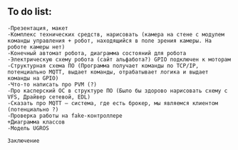 ## To do list:  
    -Презентация, макет  
    -Комплекс технических средств, нарисовать (камера на стене с модулем команды управления + робот, находящийся в поле зрения камеры. На роботе камеры нет)  
    -Конечный автомат робота, диаграмма состояний для робота  
    -Электрическую схему робота (сайт альфабота?) GPIO подключен к моторам  
    -Структурная схема ПО (Программа получает команды по TCP/IP, потенциально MQTT, выдает команды, отрабатывает логика и выдает команды на GPIO)   
    -Что-то написать про PVM (?)  
    -Про касперский ОС в структуре ПО (Было бы здорово нарисовать схему с VFS, Драйвер сетевой, EDL)  
    -Сказать про MQTT – система, где есть брокер, мы являемся клиентом (потенциально ?)  
    -Проверка работы на fake-контроллере  
    +Диаграмма классов  
    -Модель UGROS  
    
    Заключение
